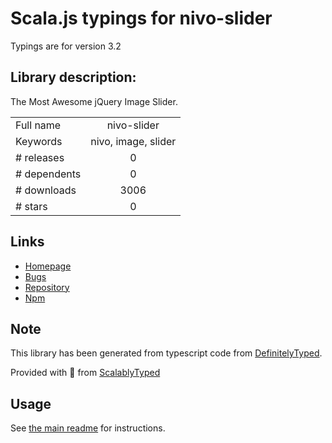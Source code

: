 
# Scala.js typings for nivo-slider

Typings are for version 3.2

## Library description:
The Most Awesome jQuery Image Slider.

|                    |                 |
| ------------------ | :-------------: |
| Full name          | nivo-slider |
| Keywords           | nivo, image, slider |
| # releases         | 0 |
| # dependents       | 0 |
| # downloads        | 3006 |
| # stars            | 0 |

## Links
- [Homepage](https://github.com/gilbitron/Nivo-Slider#readme)
- [Bugs](https://github.com/gilbitron/Nivo-Slider/issues)
- [Repository](https://github.com/gilbitron/Nivo-Slider)
- [Npm](https://www.npmjs.com/package/nivo-slider)
    


## Note
This library has been generated from typescript code from [DefinitelyTyped](https://definitelytyped.org).

Provided with :purple_heart: from [ScalablyTyped](https://github.com/oyvindberg/ScalablyTyped)

## Usage
See [the main readme](../../readme.md) for instructions.


